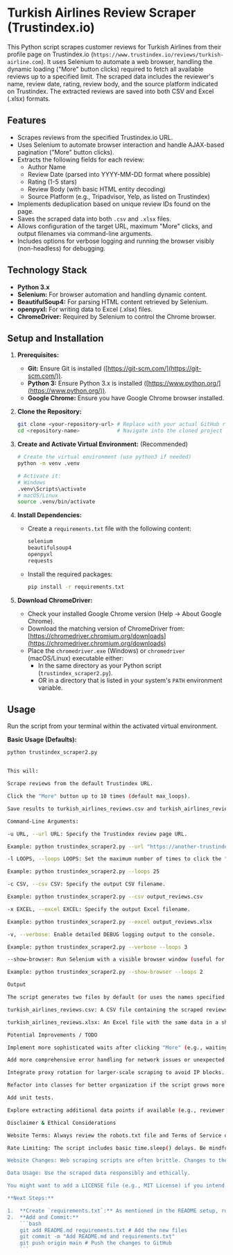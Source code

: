 # Turkish Airlines Review Scraper (Trustindex.io)

This Python script scrapes customer reviews for Turkish Airlines from their profile page on Trustindex.io (`https://www.trustindex.io/reviews/turkish-airline.com`). It uses Selenium to automate a web browser, handling the dynamic loading ("More" button clicks) required to fetch all available reviews up to a specified limit. The scraped data includes the reviewer's name, review date, rating, review body, and the source platform indicated on Trustindex. The extracted reviews are saved into both CSV and Excel (.xlsx) formats.

## Features

*   Scrapes reviews from the specified Trustindex.io URL.
*   Uses Selenium to automate browser interaction and handle AJAX-based pagination ("More" button clicks).
*   Extracts the following fields for each review:
    *   Author Name
    *   Review Date (parsed into YYYY-MM-DD format where possible)
    *   Rating (1-5 stars)
    *   Review Body (with basic HTML entity decoding)
    *   Source Platform (e.g., Tripadvisor, Yelp, as listed on Trustindex)
*   Implements deduplication based on unique review IDs found on the page.
*   Saves the scraped data into both `.csv` and `.xlsx` files.
*   Allows configuration of the target URL, maximum "More" clicks, and output filenames via command-line arguments.
*   Includes options for verbose logging and running the browser visibly (non-headless) for debugging.

## Technology Stack

*   **Python 3.x**
*   **Selenium:** For browser automation and handling dynamic content.
*   **BeautifulSoup4:** For parsing HTML content retrieved by Selenium.
*   **openpyxl:** For writing data to Excel (.xlsx) files.
*   **ChromeDriver:** Required by Selenium to control the Chrome browser.

## Setup and Installation

1.  **Prerequisites:**
    *   **Git:** Ensure Git is installed ([https://git-scm.com/](https://git-scm.com/)).
    *   **Python 3:** Ensure Python 3.x is installed ([https://www.python.org/](https://www.python.org/)).
    *   **Google Chrome:** Ensure you have Google Chrome browser installed.

2.  **Clone the Repository:**
    ```bash
    git clone <your-repository-url> # Replace with your actual GitHub repo URL
    cd <repository-name>            # Navigate into the cloned project directory
    ```

3.  **Create and Activate Virtual Environment:** (Recommended)
    ```bash
    # Create the virtual environment (use python3 if needed)
    python -m venv .venv

    # Activate it:
    # Windows
    .venv\Scripts\activate
    # macOS/Linux
    source .venv/bin/activate
    ```

4.  **Install Dependencies:**
    *   Create a `requirements.txt` file with the following content:
        ```txt
        selenium
        beautifulsoup4
        openpyxl
        requests 
        ```
    *   Install the required packages:
        ```bash
        pip install -r requirements.txt
        ```

5.  **Download ChromeDriver:**
    *   Check your installed Google Chrome version (Help -> About Google Chrome).
    *   Download the matching version of ChromeDriver from: [https://chromedriver.chromium.org/downloads](https://chromedriver.chromium.org/downloads)
    *   Place the `chromedriver.exe` (Windows) or `chromedriver` (macOS/Linux) executable either:
        *   In the same directory as your Python script (`trustindex_scraper2.py`).
        *   OR in a directory that is listed in your system's `PATH` environment variable.

## Usage

Run the script from your terminal within the activated virtual environment.

**Basic Usage (Defaults):**

```bash
python trustindex_scraper2.py


This will:

Scrape reviews from the default Trustindex URL.

Click the "More" button up to 10 times (default max_loops).

Save results to turkish_airlines_reviews.csv and turkish_airlines_reviews.xlsx.

Command-Line Arguments:

-u URL, --url URL: Specify the Trustindex review page URL.

Example: python trustindex_scraper2.py --url "https://another-trustindex-url.com"

-l LOOPS, --loops LOOPS: Set the maximum number of times to click the "More" button.

Example: python trustindex_scraper2.py --loops 25

-c CSV, --csv CSV: Specify the output CSV filename.

Example: python trustindex_scraper2.py --csv output_reviews.csv

-x EXCEL, --excel EXCEL: Specify the output Excel filename.

Example: python trustindex_scraper2.py --excel output_reviews.xlsx

-v, --verbose: Enable detailed DEBUG logging output to the console.

Example: python trustindex_scraper2.py --verbose --loops 3

--show-browser: Run Selenium with a visible browser window (useful for debugging).

Example: python trustindex_scraper2.py --show-browser --loops 2

Output

The script generates two files by default (or uses the names specified via arguments):

turkish_airlines_reviews.csv: A CSV file containing the scraped reviews with columns: author, date, rating, body, source_platform.

turkish_airlines_reviews.xlsx: An Excel file with the same data in a sheet named "Reviews".

Potential Improvements / TODO

Implement more sophisticated waits after clicking "More" (e.g., waiting for a specific loading element to disappear or the button to become stale).

Add more comprehensive error handling for network issues or unexpected page structure changes.

Integrate proxy rotation for larger-scale scraping to avoid IP blocks.

Refactor into classes for better organization if the script grows more complex.

Add unit tests.

Explore extracting additional data points if available (e.g., reviewer location, helpful votes).

Disclaimer & Ethical Considerations

Website Terms: Always review the robots.txt file and Terms of Service of Trustindex.io before scraping. Ensure your scraping activities comply with their policies.

Rate Limiting: The script includes basic time.sleep() delays. Be mindful of the website's resources and avoid overly aggressive scraping, which could lead to IP blocks. Adjust delays as needed.

Website Changes: Web scraping scripts are often brittle. Changes to the Trustindex.io website structure or loading mechanism may break this script. Regular maintenance might be required.

Data Usage: Use the scraped data responsibly and ethically.

You might want to add a LICENSE file (e.g., MIT License) if you intend for others to use or contribute to your code.

**Next Steps:**

1.  **Create `requirements.txt`:** As mentioned in the README setup, run `pip freeze > requirements.txt` in your activated virtual environment to create the dependencies file.
2.  **Add and Commit:**
    ```bash
    git add README.md requirements.txt # Add the new files
    git commit -m "Add README.md and requirements.txt"
    git push origin main # Push the changes to GitHub
    ```
